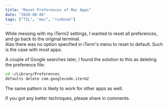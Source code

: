 ```yaml
---
title: "Reset Preferences of Mac Apps"
date: "2020-08-06"
tags: ["TIL", "mac", "runbook"]
---
```


While messing with my iTerm2 settings, I wanted to reset all preferences, and go back to the original terminal. \
Alas there was no option specified in iTerm's menu to reset to default. Such is the case with most apps.

A couple of Google searches later, I found the solution to this as deleting the preference file:

```bash
cd ~/Library/Preferences
defaults delete com.googlecode.iterm2
```

The same pattern is likely to work for other apps as well.

If you got any better techniques, please share in comments.
